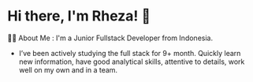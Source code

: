 # Hi there, I'm Rheza! 👋
🧑‍💻 About Me :
I'm a Junior Fullstack Developer from Indonesia.

- I’ve been actively studying the full stack for 9+ month. Quickly learn new information, have good analytical skills, attentive to details, work well on my own and in a team.
